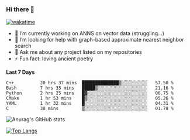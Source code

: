 ### Hi there 👋

[![wakatime](https://wakatime.com/badge/user/8906da98-c623-4aff-ac00-99cb42e09b38.svg)](https://wakatime.com/@8906da98-c623-4aff-ac00-99cb42e09b38)

- 🔭 I’m currently working on ANNS on vector data (struggling...)
- 🤔 I’m looking for help with graph-based approximate nearest neighbor search
- 💬 Ask me about any project listed on my repositories
- ⚡ Fun fact: loving ancient poetry


**Last 7 Days**
<!--START_SECTION:waka-->

```text
C++          20 hrs 37 mins  ██████████████▒░░░░░░░░░░   57.50 %
Bash         7 hrs 35 mins   █████▒░░░░░░░░░░░░░░░░░░░   21.16 %
Python       2 hrs 25 mins   █▓░░░░░░░░░░░░░░░░░░░░░░░   06.75 %
CMake        1 hr 53 mins    █▒░░░░░░░░░░░░░░░░░░░░░░░   05.26 %
YAML         1 hr 32 mins    █░░░░░░░░░░░░░░░░░░░░░░░░   04.31 %
C            38 mins         ▒░░░░░░░░░░░░░░░░░░░░░░░░   01.78 %
```

<!--END_SECTION:waka-->

![Anurag's GitHub stats](https://github-readme-stats.vercel.app/api?username=matchyc&count_private=true&show_icons=true&theme=vue)

[![Top Langs](https://github-readme-stats.vercel.app/api/top-langs/?username=matchyc&langs_count=4&&hide=perl,raku,html,javascript,shell,roff,prolog)](https://github.com/anuraghazra/github-readme-stats)
